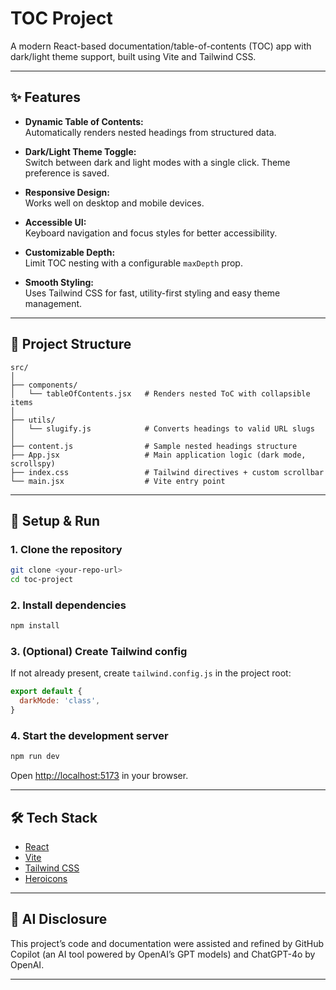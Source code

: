 # TOC Project

A modern React-based documentation/table-of-contents (TOC) app with dark/light theme support, built using Vite and Tailwind CSS.

---

## ✨ Features

- **Dynamic Table of Contents:**  
  Automatically renders nested headings from structured data.

- **Dark/Light Theme Toggle:**  
  Switch between dark and light modes with a single click. Theme preference is saved.

- **Responsive Design:**  
  Works well on desktop and mobile devices.

- **Accessible UI:**  
  Keyboard navigation and focus styles for better accessibility.

- **Customizable Depth:**  
  Limit TOC nesting with a configurable `maxDepth` prop.

- **Smooth Styling:**  
  Uses Tailwind CSS for fast, utility-first styling and easy theme management.

---

## 📂 Project Structure

```
src/
│
├── components/
│   └── tableOfContents.jsx   # Renders nested ToC with collapsible items
│
├── utils/
│   └── slugify.js            # Converts headings to valid URL slugs
│
├── content.js                # Sample nested headings structure
├── App.jsx                   # Main application logic (dark mode, scrollspy)
├── index.css                 # Tailwind directives + custom scrollbar
└── main.jsx                  # Vite entry point
```

---

## 🚀 Setup & Run

### 1. Clone the repository

```sh
git clone <your-repo-url>
cd toc-project
```

### 2. Install dependencies

```sh
npm install
```

### 3. (Optional) Create Tailwind config

If not already present, create `tailwind.config.js` in the project root:

```js
export default {
  darkMode: 'class',
}
```

### 4. Start the development server

```sh
npm run dev
```

Open [http://localhost:5173](http://localhost:5173) in your browser.

---

## 🛠️ Tech Stack

- [React](https://react.dev/)
- [Vite](https://vitejs.dev/)
- [Tailwind CSS](https://tailwindcss.com/)
- [Heroicons](https://heroicons.com/)

---

## 🤖 AI Disclosure

This project’s code and documentation were assisted and refined by GitHub Copilot (an AI tool powered by OpenAI’s GPT models) and ChatGPT-4o by OpenAI.

---

